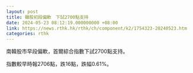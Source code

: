 ```yaml
---
layout: post
title: 韓股初段偏軟　下試2700點支持
date: 2024-05-23 08:12:19.000000000 +08:00
link: https://news.rthk.hk/rthk/ch/component/k2/1754323-20240523.htm
categories: rthk
---
```


南韓股市早段偏軟，首爾綜合指數下試2700點支持。

指數較早時報2706點，跌16點，跌幅0.61%。
